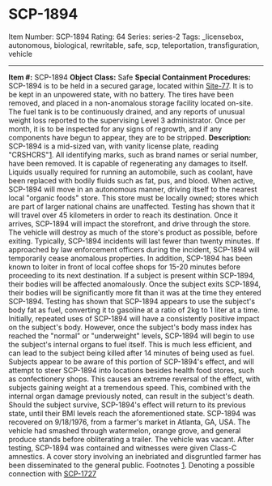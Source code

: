 # SCP-1894
Item Number: SCP-1894
Rating: 64
Series: series-2
Tags: _licensebox, autonomous, biological, rewritable, safe, scp, teleportation, transfiguration, vehicle

---

**Item #:** SCP-1894
**Object Class:** Safe
**Special Containment Procedures:** SCP-1894 is to be held in a secured garage, located within [Site-77](/secure-facility-dossier-site-77). It is to be kept in an unpowered state, with no battery. The tires have been removed, and placed in a non-anomalous storage facility located on-site. The fuel tank is to be continuously drained, and any reports of unusual weight loss reported to the supervising Level 3 administrator. Once per month, it is to be inspected for any signs of regrowth, and if any components have begun to appear, they are to be stripped.
**Description:** SCP-1894 is a mid-sized van, with vanity license plate, reading "CRSHCRS"[1](javascript:;). All identifying marks, such as brand names or serial number, have been removed. It is capable of regenerating any damages to itself. Liquids usually required for running an automobile, such as coolant, have been replaced with bodily fluids such as fat, pus, and blood.
When active, SCP-1894 will move in an autonomous manner, driving itself to the nearest local "organic foods" store. This store must be locally owned; stores which are part of larger national chains are unaffected. Testing has shown that it will travel over 45 kilometers in order to reach its destination. Once it arrives, SCP-1894 will impact the storefront, and drive through the store. The vehicle will destroy as much of the store's product as possible, before exiting. Typically, SCP-1894 incidents will last fewer than twenty minutes. If approached by law enforcement officers during the incident, SCP-1894 will temporarily cease anomalous properties. In addition, SCP-1894 has been known to loiter in front of local coffee shops for 15-20 minutes before proceeding to its next destination.
If a subject is present within SCP-1894, their bodies will be affected anomalously. Once the subject exits SCP-1894, their bodies will be significantly more fit than it was at the time they entered SCP-1894. Testing has shown that SCP-1894 appears to use the subject's body fat as fuel, converting it to gasoline at a ratio of 2kg to 1 liter at a time.
Initially, repeated uses of SCP-1894 will have a consistently positive impact on the subject's body. However, once the subject's body mass index has reached the "normal" or "underweight" levels, SCP-1894 will begin to use the subject's internal organs to fuel itself. This is much less efficient, and can lead to the subject being killed after 14 minutes of being used as fuel. Subjects appear to be aware of this portion of SCP-1894's effect, and will attempt to steer SCP-1894 into locations besides health food stores, such as confectionery shops. This causes an extreme reversal of the effect, with subjects gaining weight at a tremendous speed. This, combined with the internal organ damage previously noted, can result in the subject's death. Should the subject survive, SCP-1894's effect will return to its previous state, until their BMI levels reach the aforementioned state.
SCP-1894 was recovered on 9/18/1976, from a farmer's market in Atlanta, GA, USA. The vehicle had smashed through watermelon, orange grove, and general produce stands before obliterating a trailer. The vehicle was vacant. After testing, SCP-1894 was contained and witnesses were given Class-C amnestics. A cover story involving an inebriated and disgruntled farmer has been disseminated to the general public.
Footnotes
[1](javascript:;). Denoting a possible connection with [SCP-1727](/scp-1727)